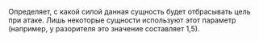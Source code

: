 Определяет, с какой силой данная сущность будет отбрасывать цель при атаке. Лишь некоторые сущности используют этот параметр (например, у разорителя это значение составляет 1,5).
